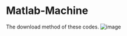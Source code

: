 # Matlab-Machine
The download method of these codes.
![image](https://user-images.githubusercontent.com/110336517/219842738-ceef3809-f443-453d-a6c3-1c35fe73e27f.png)
